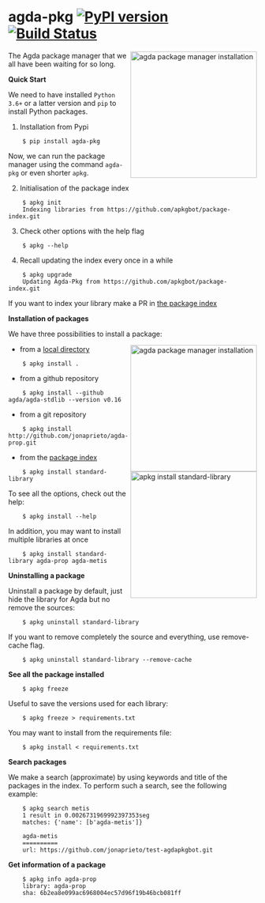 agda-pkg [![PyPI version](https://badge.fury.io/py/agda-pkg.svg)](https://badge.fury.io/py/agda-pkg) [![Build Status](https://travis-ci.org/apkgbot/agda-pkg.svg?branch=master)](https://travis-ci.org/apkgbot/agda-pkg)
========

<img src="https://github.com/apkgbot/agda-pkg/raw/master/assets/installation.gif"
 alt="agda package manager installation" width=256 align="right" />
 
The Agda package manager that we all have been waiting for so long.

**Quick Start**

We need to have installed `Python 3.6+` or a latter version and `pip` to install
Python packages.

1.  Installation from Pypi

```
    $ pip install agda-pkg
```

Now, we can run the package manager using the command `agda-pkg` or even
shorter `apkg`.

2.  Initialisation of the package index

```
    $ apkg init
    Indexing libraries from https://github.com/apkgbot/package-index.git
```

3.  Check other options with the help flag

```
    $ apkg --help
```

4.  Recall updating the index every once in a while

```
    $ apkg upgrade
    Updating Agda-Pkg from https://github.com/apkgbot/package-index.git
```

If you want to index your library make a PR in [the package index]

**Installation of packages**

We have three possibilities to install a package:


<img src="https://github.com/apkgbot/agda-pkg/raw/master/assets/index-stdlib.gif"
 alt="agda package manager installation" width=256 align="right" />

-   from a [local directory]

```
    $ apkg install .
```

-   from a github repository

```
    $ apkg install --github agda/agda-stdlib --version v0.16
```

-   from a git repository

```
    $ apkg install http://github.com/jonaprieto/agda-prop.git
```

-   from the [package index](http://github.com/apkgbot/package-index)

<img src="https://github.com/apkgbot/agda-pkg/raw/master/assets/finished-stdlib.gif"
 alt="apkg install standard-library" width=256 align="right" />

```
    $ apkg install standard-library
```

To see all the options, check out the help:

```
    $ apkg install --help
```

In addition, you may want to install multiple libraries at once

```
    $ apkg install standard-library agda-prop agda-metis
```

**Uninstalling a package**

Uninstall a package by default, just hide the library for Agda but no
remove the sources:

```
    $ apkg uninstall standard-library
```

If you want to remove completely the source and everything, use
remove-cache flag.

```
    $ apkg uninstall standard-library --remove-cache
```

**See all the package installed**


```
    $ apkg freeze
```

Useful to save the versions used for each library:


```
    $ apkg freeze > requirements.txt
```

You may want to install from the requirements file:


```
    $ apkg install < requirements.txt
```


**Search packages**

We make a search (approximate) by using keywords and title of the
packages in the index. To perform such a search, see the following
example:


```
    $ apkg search metis
    1 result in 0.0026731969992397353seg
    matches: {'name': [b'agda-metis']}

    agda-metis
    ==========
    url: https://github.com/jonaprieto/test-agdapkgbot.git
```

**Get information of a package**


```
    $ apkg info agda-prop
    library: agda-prop
    sha: 6b2ea8e099ac6968004ec57d96f19b46bcb081ff
```

  [the package index]: https://github.com/apkgbot/package-index.git
  [local directory]: https://agda.readthedocs.io/en/v2.5.4/tools/package-system.html

